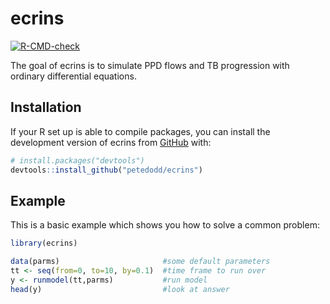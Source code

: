 
# ecrins

<!-- badges: start -->
[![R-CMD-check](https://github.com/petedodd/ecrins/actions/workflows/R-CMD-check.yaml/badge.svg)](https://github.com/petedodd/ecrins/actions/workflows/R-CMD-check.yaml)
<!-- badges: end -->

The goal of ecrins is to simulate PPD flows and TB progression with ordinary differential equations.

## Installation

If your R set up is able to compile packages, you can install the development version of ecrins from [GitHub](https://github.com/) with:

``` r
# install.packages("devtools")
devtools::install_github("petedodd/ecrins")
```


## Example

This is a basic example which shows you how to solve a common problem:

``` r
library(ecrins)

data(parms)                       #some default parameters
tt <- seq(from=0, to=10, by=0.1)  #time frame to run over
y <- runmodel(tt,parms)           #run model
head(y)                           #look at answer

```


